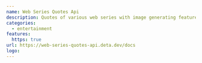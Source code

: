 ```yaml
---
name: Web Series Quotes Api
description: Quotes of various web series with image generating feature
categories:
  - entertainment
features:
  https: true
url: https://web-series-quotes-api.deta.dev/docs
logo:
---
```

